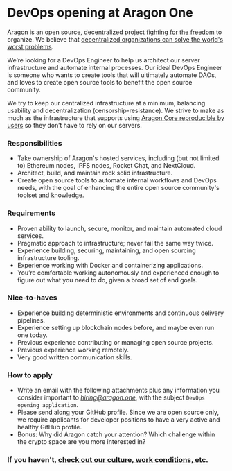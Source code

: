 # DevOps opening at Aragon One

Aragon is an open source, decentralized project [fighting for the freedom](https://www.youtube.com/watch?v=AqjIWmiAidw) to organize. We believe that [decentralized organizations can solve the world's worst problems](https://blog.aragon.one/decentralized-organizations-can-solve-the-worlds-worst-problems-840db6255d12).

We’re looking for a DevOps Engineer to help us architect our server infrastructure and automate internal processes. Our ideal DevOps Engineer is someone who wants to create tools that will ultimately automate DAOs, and loves to create open source tools to benefit the open source community.

We try to keep our centralized infrastructure at a minimum, balancing usability and decentralization (censorship-resistance). We strive to make as much as the infrastructure that supports using [Aragon Core reproducible by users](https://blog.aragon.one/deploying-and-distributing-aragon-core-11e70cbc9b50) so they don’t have to rely on our servers.

### Responsibilities

- Take ownership of Aragon's hosted services, including (but not limited to) Ethereum nodes, IPFS nodes, Rocket Chat, and NextCloud.
- Architect, build, and maintain rock solid infrastructure.
- Create open source tools to automate internal workflows and DevOps needs, with the goal of enhancing the entire open source community's toolset and knowledge.

### Requirements

- Proven ability to launch, secure, monitor, and maintain automated cloud services.
- Pragmatic approach to infrastructure; never fail the same way twice.
- Experience building, securing, maintaining, and open sourcing infrastructure tooling.
- Experience working with Docker and containerizing applications.
- You’re comfortable working autonomously and experienced enough to figure out what you need to do, given a broad set of end goals.

### Nice-to-haves

- Experience building deterministic environments and continuous delivery pipelines.
- Experience setting up blockchain nodes before, and maybe even run one today.
- Previous experience contributing or managing open source projects.
- Previous experience working remotely.
- Very good written communication skills.

### How to apply

- Write an email with the following attachments plus any information you consider important to *hiring@aragon.one*, with the subject `DevOps opening application`.
- Please send along your GitHub profile. Since we are open source only, we require applicants for developer positions to have a very active and healthy GitHub profile.
- Bonus: Why did Aragon catch your attention? Which challenge within the crypto space are you more interested in?

### If you haven't, [check out our culture, work conditions, etc.](../index.md)
